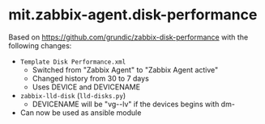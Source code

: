 # mit.zabbix-agent.disk-performance

Based on https://github.com/grundic/zabbix-disk-performance with the following changes:

* `Template Disk Performance.xml`
    * Switched from "Zabbix Agent" to "Zabbix Agent active"
    * Changed history from 30 to 7 days
    * Uses DEVICE and DEVICENAME
* `zabbix-lld-disk` (`lld-disks.py`)
    * DEVICENAME will be "vg--lv" if the devices begins with dm-
* Can now be used as ansible module

